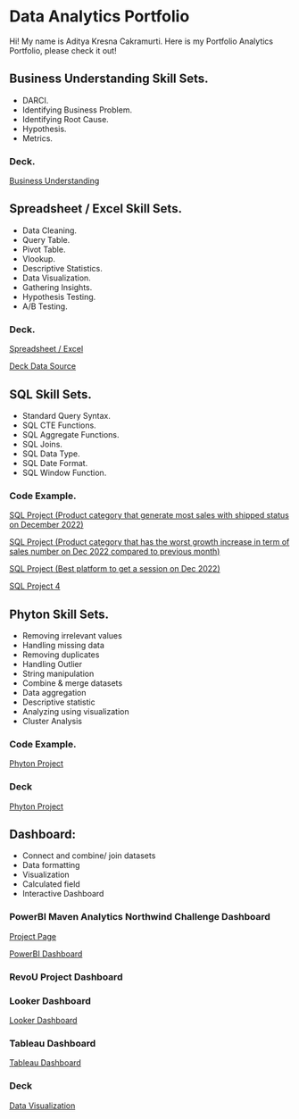 # Data Analytics Portfolio
Hi! My name is Aditya Kresna Cakramurti. Here is my Portfolio Analytics Portfolio, please check it out!

## Business Understanding Skill Sets.
- DARCI.
- Identifying Business Problem.
- Identifying Root Cause.
- Hypothesis.
- Metrics.

### Deck.
[Business Understanding](https://docs.google.com/presentation/d/15V1vnrGhCBf9Uz_Arm7vNnbNwRbZO-6vchqt3rena_M/edit?usp=sharing)

## Spreadsheet / Excel Skill Sets.
- Data Cleaning.
- Query Table.
- Pivot Table.
- Vlookup.
- Descriptive Statistics.
- Data Visualization.
- Gathering Insights.
- Hypothesis Testing.
- A/B Testing.

### Deck.
[Spreadsheet / Excel](https://docs.google.com/presentation/d/1Futui4EsT32TG85qZmHF9Cozud2xhLDrJtHUgW4-bPY/edit?usp=sharing)

[Deck Data Source](https://docs.google.com/spreadsheets/d/1sJgxTAYoN3kaPoUTxgXJhnQyafvrg1LB62BemWp7y8A/edit?usp=sharing)

## SQL Skill Sets.
- Standard Query Syntax.
- SQL CTE Functions.
- SQL Aggregate Functions.
- SQL Joins.
- SQL Data Type.
- SQL Date Format.
- SQL Window Function.

### Code Example.
[SQL Project (Product category that generate most sales with shipped status on December 2022)](https://console.cloud.google.com/bigquery?sq=1095796195504:02881ea3ab5a4a81943bf4fa647f6d83)

[SQL Project (Product category that has the worst growth increase in term of sales number on Dec 2022 compared to previous month)](https://console.cloud.google.com/bigquery?sq=1095796195504:e45a2926af22446d80ff235e488b8ed1)

[SQL Project (Best platform to get a session on Dec 2022)](https://console.cloud.google.com/bigquery?sq=1095796195504:1f133c818e7c43d3a4a1380a1dc1abf3)

[SQL Project 4](https://console.cloud.google.com/bigquery?sq=1095796195504:3cddf4b3678a438faf12299eb170db4f)

## Phyton Skill Sets.
- Removing irrelevant values
- Handling missing data
- Removing duplicates
- Handling Outlier
- String manipulation
- Combine & merge datasets
- Data aggregation
- Descriptive statistic
- Analyzing using visualization
- Cluster Analysis

### Code Example.
[Phyton Project](https://colab.research.google.com/drive/1Yz8cukGTFmpbd7DZukqnjjjoSXI1njEj?usp=sharing)

### Deck
[Phyton Project](https://docs.google.com/presentation/d/1KXDC714fHbB2_dsL1w-mWygE_7Au5bAWQ4Ii6ui5rQE/edit?usp=sharing)

## Dashboard:
- Connect and combine/ join datasets
- Data formatting
- Visualization
- Calculated field
- Interactive Dashboard

### PowerBI Maven Analytics Northwind Challenge Dashboard
[Project Page](https://www.mavenanalytics.io/project/5738)

[PowerBI Dashboard](https://app.powerbi.com/view?r=eyJrIjoiMTllYmRmZDgtZjYwMy00NmFkLWExNTUtM2Q0NDQ1Y2YyNzM2IiwidCI6IjRjM2M0ZTNhLTFiNjUtNGQ0ZS1hOTE3LWIzZjljODNmNzBmOSIsImMiOjEwfQ%3D%3D)

### RevoU Project Dashboard
### Looker Dashboard
[Looker Dashboard](https://lookerstudio.google.com/reporting/dab25b6d-ebd9-4ec0-bc22-20eebf11f6e2)

### Tableau Dashboard
[Tableau Dashboard](https://public.tableau.com/views/TableauDashboard_16832882152830/SambaE-Commerce?:language=en-US&:display_count=n&:origin=viz_share_link)

### Deck
[Data Visualization](https://docs.google.com/presentation/d/1_Y6PZP8phIi-leUteSEB1ZwUSENShBm2SRhOaK81e2g/edit?usp=sharing)


